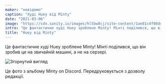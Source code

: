 ```yaml
---
maker: "невідомо"
caption: "Худі Huey від Minty"
date: "2021-03-06"
image: "https://cdn.sanity.io/images/hl5bw8cj/site-content/1ae81c4f08dd21d7db28538399d818c72ff586a9-810x1083.jpg"
intro: "Це фантастичне худі Huey зроблене Minty! Мінті поділився, що він зробив це на звичайній машині, а не на серзері."
title: "Huey від Minty"
---
```


Це фантастичне худі Huey зроблене Minty! Мінті поділився, що він зробив це на звичайній машині, а не на серзері.

![Згорнутий вигляд](https://posts.freesewing.org/uploads/huey_by_minty_hueyminty2_cb9e822561.jpg "Згорнутий вигляд")

<Note>

Це фото з альбому Minty on Discord. Передруковується з дозволу редакції.

</Note>
